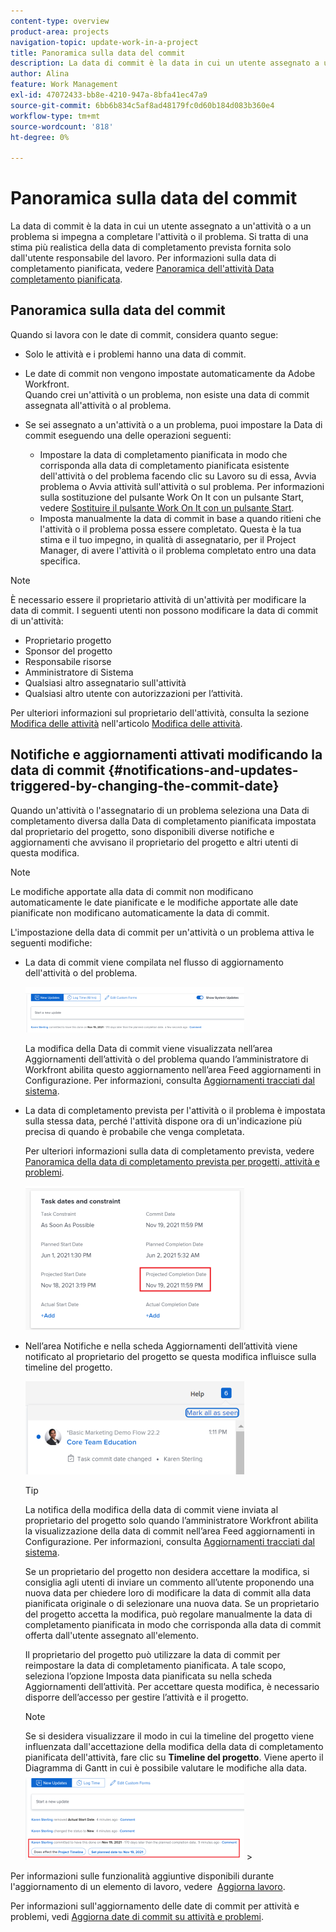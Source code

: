 ```yaml
---
content-type: overview
product-area: projects
navigation-topic: update-work-in-a-project
title: Panoramica sulla data del commit
description: La data di commit è la data in cui un utente assegnato a un'attività o a un problema si impegna a completare l'attività o il problema. Si tratta di una stima più realistica della data di completamento prevista fornita solo dall'utente responsabile del lavoro. Per informazioni sulla data di completamento pianificata, vedere Panoramica della data di completamento pianificata dell'attività.
author: Alina
feature: Work Management
exl-id: 47072433-bb8e-4210-947a-8bfa41ec47a9
source-git-commit: 6bb6b834c5af8ad48179fc0d60b184d083b360e4
workflow-type: tm+mt
source-wordcount: '818'
ht-degree: 0%

---
```


# Panoramica sulla data del commit

La data di commit è la data in cui un utente assegnato a un&#39;attività o a un problema si impegna a completare l&#39;attività o il problema. Si tratta di una stima più realistica della data di completamento prevista fornita solo dall&#39;utente responsabile del lavoro. Per informazioni sulla data di completamento pianificata, vedere [Panoramica dell&#39;attività Data completamento pianificata](../../../manage-work/tasks/task-information/task-planned-completion-date.md).

## Panoramica sulla data del commit

Quando si lavora con le date di commit, considera quanto segue:

* Solo le attività e i problemi hanno una data di commit.
* Le date di commit non vengono impostate automaticamente da Adobe Workfront.\
   Quando crei un&#39;attività o un problema, non esiste una data di commit assegnata all&#39;attività o al problema.
* Se sei assegnato a un&#39;attività o a un problema, puoi impostare la Data di commit eseguendo una delle operazioni seguenti:

   * Impostare la data di completamento pianificata in modo che corrisponda alla data di completamento pianificata esistente dell&#39;attività o del problema facendo clic su Lavoro su di essa, Avvia problema o Avvia attività sull&#39;attività o sul problema. Per informazioni sulla sostituzione del pulsante Work On It con un pulsante Start, vedere  [Sostituire il pulsante Work On It con un pulsante Start](../../../people-teams-and-groups/create-and-manage-teams/work-on-it-button-to-start-button.md).
   * Imposta manualmente la data di commit in base a quando ritieni che l&#39;attività o il problema possa essere completato. Questa è la tua stima e il tuo impegno, in qualità di assegnatario, per il Project Manager, di avere l&#39;attività o il problema completato entro una data specifica.

>[!NOTE]
>
>È necessario essere il proprietario attività di un&#39;attività per modificare la data di commit. I seguenti utenti non possono modificare la data di commit di un&#39;attività:
>
>* Proprietario progetto
>* Sponsor del progetto
>* Responsabile risorse
>* Amministratore di Sistema
>* Qualsiasi altro assegnatario sull&#39;attività
>* Qualsiasi altro utente con autorizzazioni per l’attività.
>
>Per ulteriori informazioni sul proprietario dell&#39;attività, consulta la sezione [Modifica delle attività](../../../manage-work/tasks/manage-tasks/edit-tasks.md#assignments) nell&#39;articolo [Modifica delle attività](../../../manage-work/tasks/manage-tasks/edit-tasks.md).

## Notifiche e aggiornamenti attivati modificando la data di commit {#notifications-and-updates-triggered-by-changing-the-commit-date}

Quando un&#39;attività o l&#39;assegnatario di un problema seleziona una Data di completamento diversa dalla Data di completamento pianificata impostata dal proprietario del progetto, sono disponibili diverse notifiche e aggiornamenti che avvisano il proprietario del progetto e altri utenti di questa modifica.

>[!NOTE]
>
>Le modifiche apportate alla data di commit non modificano automaticamente le date pianificate e le modifiche apportate alle date pianificate non modificano automaticamente la data di commit. 

L&#39;impostazione della data di commit per un&#39;attività o un problema attiva le seguenti modifiche:

* La data di commit viene compilata nel flusso di aggiornamento dell&#39;attività o del problema.

   ![](assets/update-stream-confirmation-that-commit-date-changed-nwe-350x73.png)

   La modifica della Data di commit viene visualizzata nell’area Aggiornamenti dell’attività o del problema quando l’amministratore di Workfront abilita questo aggiornamento nell’area Feed aggiornamenti in Configurazione. Per informazioni, consulta [Aggiornamenti tracciati dal sistema](../../../administration-and-setup/set-up-workfront/system-tracked-update-feeds/system-tracked-update-feeds.md).

* La data di completamento prevista per l&#39;attività o il problema è impostata sulla stessa data, perché l&#39;attività dispone ora di un&#39;indicazione più precisa di quando è probabile che venga completata.

   Per ulteriori informazioni sulla data di completamento prevista, vedere [Panoramica della data di completamento prevista per progetti, attività e problemi](../../../manage-work/projects/planning-a-project/project-projected-completion-date.md).

   ![](assets/task-projected-completion-date-in-details-highlighted-nwe-350x230.png)

* Nell’area Notifiche e nella scheda Aggiornamenti dell’attività viene notificato al proprietario del progetto se questa modifica influisce sulla timeline del progetto.

   ![](assets/in-product-notification-commit-date-changed-nwe-350x149.png)

   <!--
  <p data-mc-conditions="QuicksilverOrClassic.Draft mode">(NOTE: the tip below is actually wrong and the updates feeds should not control this setting, but at this time it does, according to this issue in Hub: https://hub.workfront.com/issue/61e1aa5e0002a186fdd0a73a10db0fc3/updates?email-source=comm</p>
  -->

   >[!TIP]
   La notifica della modifica della data di commit viene inviata al proprietario del progetto solo quando l’amministratore Workfront abilita la visualizzazione della data di commit nell’area Feed aggiornamenti in Configurazione. Per informazioni, consulta [Aggiornamenti tracciati dal sistema](../../../administration-and-setup/set-up-workfront/system-tracked-update-feeds/system-tracked-update-feeds.md).

   Se un proprietario del progetto non desidera accettare la modifica, si consiglia agli utenti di inviare un commento all’utente proponendo una nuova data per chiedere loro di modificare la data di commit alla data pianificata originale o di selezionare una nuova data. Se un proprietario del progetto accetta la modifica, può regolare manualmente la data di completamento pianificata in modo che corrisponda alla data di commit offerta dall&#39;utente assegnato all&#39;elemento.

   Il proprietario del progetto può utilizzare la data di commit per reimpostare la data di completamento pianificata. A tale scopo, seleziona l’opzione Imposta data pianificata su nella scheda Aggiornamenti dell’attività. Per accettare questa modifica, è necessario disporre dell’accesso per gestire l’attività e il progetto.

   >[!NOTE]
   Se si desidera visualizzare il modo in cui la timeline del progetto viene influenzata dall&#39;accettazione della modifica della data di completamento pianificata dell&#39;attività, fare clic su **Timeline del progetto**. Viene aperto il Diagramma di Gantt in cui è possibile valutare le modifiche alla data.
   ![](assets/project-owner-notification-update-stream-that-commit-date-affects-project-timeline-highlighted-nwe-350x139.png)  >

Per informazioni sulle funzionalità aggiuntive disponibili durante l&#39;aggiornamento di un elemento di lavoro, vedere  [Aggiorna lavoro](../../../workfront-basics/updating-work-items-and-viewing-updates/update-work.md). 

Per informazioni sull&#39;aggiornamento delle date di commit per attività e problemi, vedi [Aggiorna date di commit su attività e problemi](../../../manage-work/projects/updating-work-in-a-project/update-commit-date-on-tasks-and-issues.md).

<!--
<div data-mc-conditions="QuicksilverOrClassic.Draft mode">
<h2>Update Commit Dates on tasks and issues</h2>
<p>(NOTE:&nbsp;moved to its own article) </p>
<p>Updating the Commit Date is identical for tasks and issues.</p>
<ol>
<li value="1"> <p>Go to a task or issue that you are assigned to as the <strong>Task Owner</strong>.</p> <p>For more information about finding out who the Task Owner for an issue or task is, see the section <a href="../../../manage-work/tasks/manage-tasks/edit-tasks.md#assignments" class="MCXref xref">Edit tasks</a> in the article <a href="../../../manage-work/tasks/manage-tasks/edit-tasks.md" class="MCXref xref">Edit tasks</a>.</p> </li>
<li value="2"> <p>Click Work on it in the task or issue header</p> <p>Or</p> <p>Click <strong>Start Task</strong> or <strong>Start Issue</strong> if the Work on it button has been customized in your environment to indicate that you are now working on the work item. </p> <p>At this time, the Commit Date and the Planned Completion Date of the task or issue are the same.</p> </li>
<li value="3"> <p data-mc-conditions="QuicksilverOrClassic.Quicksilver">(Optional) If you clicked Start Task or Start Issue, click <strong>Undo</strong> in the lower-left corner of the screen. The Commit Date is removed. </p> <p>For information about replacing the Work On&nbsp;It button with a Start button, see <span href="../../../people-teams-and-groups/create-and-manage-teams/work-on-it-button-to-start-button.md"><a href="../../../people-teams-and-groups/create-and-manage-teams/work-on-it-button-to-start-button.md" class="MCXref xref">Replace the Work On It button with a Start button</a></span>.</p> <note type="tip">
The option to undo your selection to start your work is not available when you click
<span style="font-weight: bold;" data-mc-conditions="QuicksilverOrClassic.Quicksilver">Work on it</span>.
</note> </li>
<li value="4"> <p> Expand the <strong>This will be done by</strong> date picker, and select a new Commit Date.</p>
<div>
<div data-mc-conditions="QuicksilverOrClassic.Quicksilver">
<p>Click <strong>Updates</strong> in the left panel, then click the <strong>Start a new update</strong>><strong>Commit Date</strong></p>
<p>Or</p>
<p>Click <strong>Task Details</strong> or <strong>Issue Details</strong> in the left panel, then double click&nbsp;<strong>Commit Date</strong> and select a new date from calendar. </p>
</div>
<p>The Commit Date and the Planned Completion date are no longer the same.</p>
<p>Instead, the Commit Date and the Projected Completion Date of the task or issue become the same.</p>
<p>The changes are saved automatically.</p>
<p>The Project Owner is notified that you have suggested a new Commit Date for the task or issue and can, at this time, update the Planned Completion Date of the task or issue to match the Commit Date you suggested. For information about the notifications and updates that are triggered by this change, see the section <a href="#notifications-and-updates-triggered-by-changing-the-commit-date" class="MCXref xref">Notifications and updates triggered by changing the Commit Date</a> in this article.</p>
</div> </li>
</ol>
</div>
-->

